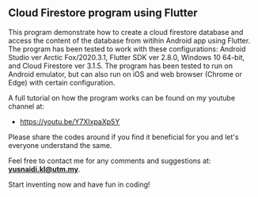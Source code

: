## Cloud Firestore program using Flutter

This program demonstrate how to create a cloud firestore database and access the content of the database from witihin Android app using Flutter. The program has been tested to work with these configurations: Android Studio ver Arctic Fox/2020.3.1, Flutter SDK ver 2.8.0, Windows 10 64-bit, and Cloud Firestore ver 3.1.5. The program has been tested to run on Android emulator, but can also run on iOS and web browser (Chrome or Edge) with certain configuration.

A full tutorial on how the program works can be found on my youtube channel at:

- https://youtu.be/Y7XIxpaXp5Y

Please share the codes around if you find it beneficial for you and let's everyone understand the same.

Feel free to contact me for any comments and suggestions at: <b>yusnaidi.kl@utm.my</b>.

Start inventing now and have fun in coding!
